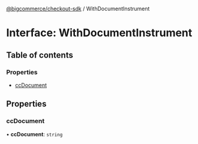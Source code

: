 [@bigcommerce/checkout-sdk](../README.md) / WithDocumentInstrument

# Interface: WithDocumentInstrument

## Table of contents

### Properties

- [ccDocument](WithDocumentInstrument.md#ccdocument)

## Properties

### ccDocument

• **ccDocument**: `string`
